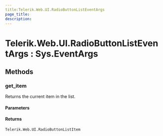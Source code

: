 ```yaml
---
title:Telerik.Web.UI.RadioButtonListEventArgs
page_title:
description:
---
```


# Telerik.Web.UI.RadioButtonListEventArgs : Sys.EventArgs 

## Methods

###  get_item

Returns the current item in the list.

#### Parameters

#### Returns

`Telerik.Web.UI.RadioButtonListItem` 